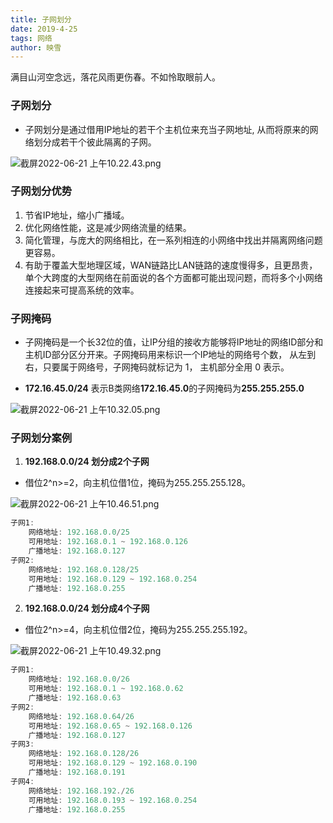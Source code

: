 ```yaml
---
title: 子网划分
date: 2019-4-25
tags: 网络
author: 映雪
---
```


满目山河空念远，落花风雨更伤春。不如怜取眼前人。

<!--more-->

### 子网划分

- 子网划分是通过借用IP地址的若干个主机位来充当子网地址, 从而将原来的网络划分成若干个彼此隔离的子网。

![截屏2022-06-21 上午10.22.43.png](/images/2022/06/21/iI4yOuQAwxZXLFJ.png)

### 子网划分优势

1. 节省IP地址，缩小广播域。
2. 优化网络性能，这是减少网络流量的结果。
3. 简化管理，与庞大的网络相比，在一系列相连的小网络中找出并隔离网络问题更容易。
4. 有助于覆盖大型地理区域，WAN链路比LAN链路的速度慢得多，且更昂贵，单个大跨度的大型网络在前面说的各个方面都可能出现问题，而将多个小网络连接起来可提高系统的效率。

### 子网掩码

- 子网掩码是一个长32位的值，让IP分组的接收方能够将IP地址的网络ID部分和主机ID部分区分开来。子网掩码用来标识一个IP地址的网络号个数， 从左到右，只要属于网络号，子网掩码就标记为 1， 主机部分全用 0 表示。

- **172.16.45.0/24** 表示B类网络**172.16.45.0**的子网掩码为**255.255.255.0**

![截屏2022-06-21 上午10.32.05.png](/images/2022/06/21/nyQDhTH7sud3fO4.png)

### 子网划分案例

1. **192.168.0.0/24 划分成2个子网**

- 借位2^n>=2，向主机位借1位，掩码为255.255.255.128。

![截屏2022-06-21 上午10.46.51.png](/images/2022/06/21/mGp5yiWHvIL2coX.png)

```js
子网1: 
	网络地址: 192.168.0.0/25
	可用地址: 192.168.0.1 ~ 192.168.0.126
	广播地址: 192.168.0.127
子网2:
	网络地址: 192.168.0.128/25
	可用地址: 192.168.0.129 ~ 192.168.0.254
	广播地址: 192.168.0.255
```


2. **192.168.0.0/24 划分成4个子网**

- 借位2^n>=4，向主机位借2位，掩码为255.255.255.192。

![截屏2022-06-21 上午10.49.32.png](/images/2022/06/21/Tq9zN2n7dKhBLw3.png)


```js
子网1: 
	网络地址: 192.168.0.0/26
	可用地址: 192.168.0.1 ~ 192.168.0.62
	广播地址: 192.168.0.63
子网2:
	网络地址: 192.168.0.64/26
	可用地址: 192.168.0.65 ~ 192.168.0.126
	广播地址: 192.168.0.127
子网3: 
	网络地址: 192.168.0.128/26
	可用地址: 192.168.0.129 ~ 192.168.0.190
	广播地址: 192.168.0.191
子网4:
	网络地址: 192.168.192./26
	可用地址: 192.168.0.193 ~ 192.168.0.254
	广播地址: 192.168.0.255
```